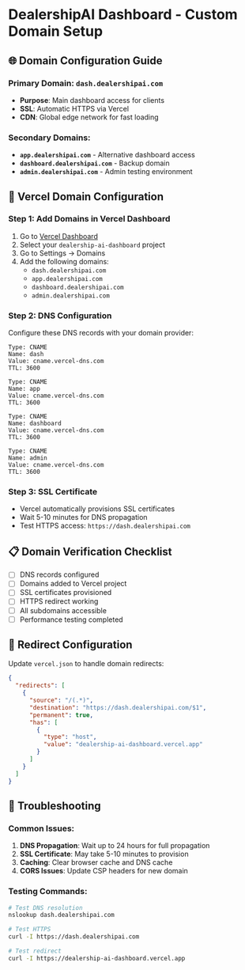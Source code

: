 # DealershipAI Dashboard - Custom Domain Setup

## 🌐 **Domain Configuration Guide**

### **Primary Domain: `dash.dealershipai.com`**
- **Purpose**: Main dashboard access for clients
- **SSL**: Automatic HTTPS via Vercel
- **CDN**: Global edge network for fast loading

### **Secondary Domains:**
- **`app.dealershipai.com`** - Alternative dashboard access
- **`dashboard.dealershipai.com`** - Backup domain
- **`admin.dealershipai.com`** - Admin testing environment

## 🔧 **Vercel Domain Configuration**

### **Step 1: Add Domains in Vercel Dashboard**
1. Go to [Vercel Dashboard](https://vercel.com/dashboard)
2. Select your `dealership-ai-dashboard` project
3. Go to Settings → Domains
4. Add the following domains:
   - `dash.dealershipai.com`
   - `app.dealershipai.com`
   - `dashboard.dealershipai.com`
   - `admin.dealershipai.com`

### **Step 2: DNS Configuration**
Configure these DNS records with your domain provider:

```
Type: CNAME
Name: dash
Value: cname.vercel-dns.com
TTL: 3600

Type: CNAME
Name: app
Value: cname.vercel-dns.com
TTL: 3600

Type: CNAME
Name: dashboard
Value: cname.vercel-dns.com
TTL: 3600

Type: CNAME
Name: admin
Value: cname.vercel-dns.com
TTL: 3600
```

### **Step 3: SSL Certificate**
- Vercel automatically provisions SSL certificates
- Wait 5-10 minutes for DNS propagation
- Test HTTPS access: `https://dash.dealershipai.com`

## 📋 **Domain Verification Checklist**

- [ ] DNS records configured
- [ ] Domains added to Vercel project
- [ ] SSL certificates provisioned
- [ ] HTTPS redirect working
- [ ] All subdomains accessible
- [ ] Performance testing completed

## 🔄 **Redirect Configuration**

Update `vercel.json` to handle domain redirects:

```json
{
  "redirects": [
    {
      "source": "/(.*)",
      "destination": "https://dash.dealershipai.com/$1",
      "permanent": true,
      "has": [
        {
          "type": "host",
          "value": "dealership-ai-dashboard.vercel.app"
        }
      ]
    }
  ]
}
```

## 🚨 **Troubleshooting**

### **Common Issues:**
1. **DNS Propagation**: Wait up to 24 hours for full propagation
2. **SSL Certificate**: May take 5-10 minutes to provision
3. **Caching**: Clear browser cache and DNS cache
4. **CORS Issues**: Update CSP headers for new domain

### **Testing Commands:**
```bash
# Test DNS resolution
nslookup dash.dealershipai.com

# Test HTTPS
curl -I https://dash.dealershipai.com

# Test redirect
curl -I https://dealership-ai-dashboard.vercel.app
```
